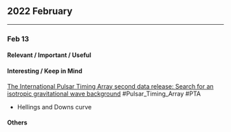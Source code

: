 ## 2022 February
---
### Feb 13

#### Relevant / Important / Useful




#### Interesting / Keep in Mind

[The International Pulsar Timing Array second data release: Search for an isotropic gravitational wave background](https://academic.oup.com/mnras/article-abstract/510/4/4873/6503453?redirectedFrom=fulltext)
#Pulsar_Timing_Array #PTA
+  Hellings and Downs curve




#### Others
